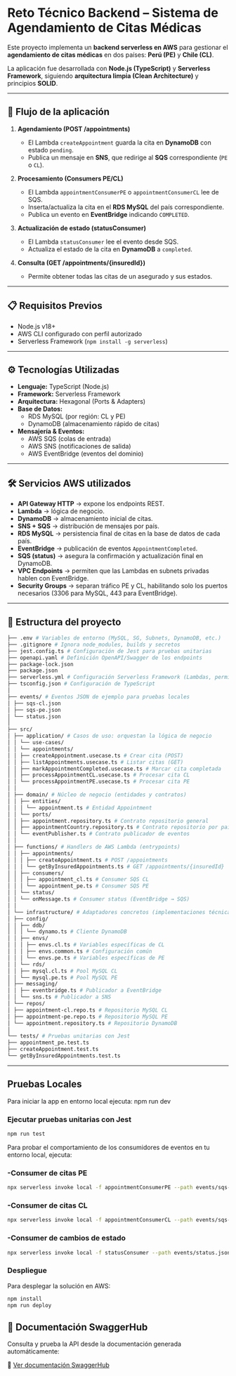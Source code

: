 # Reto Técnico Backend – Sistema de Agendamiento de Citas Médicas

Este proyecto implementa un **backend serverless en AWS** para gestionar el **agendamiento de citas médicas** en dos países: **Perú (PE)** y **Chile (CL)**.

La aplicación fue desarrollada con **Node.js (TypeScript)** y **Serverless Framework**, siguiendo **arquitectura limpia (Clean Architecture)** y principios **SOLID**.

---

## 🚀 Flujo de la aplicación

1. **Agendamiento (POST /appointments)**

   - El Lambda `createAppointment` guarda la cita en **DynamoDB** con estado `pending`.
   - Publica un mensaje en **SNS**, que redirige al **SQS** correspondiente (`PE` o `CL`).

2. **Procesamiento (Consumers PE/CL)**

   - El Lambda `appointmentConsumerPE` o `appointmentConsumerCL` lee de SQS.
   - Inserta/actualiza la cita en el **RDS MySQL** del país correspondiente.
   - Publica un evento en **EventBridge** indicando `COMPLETED`.

3. **Actualización de estado (statusConsumer)**

   - El Lambda `statusConsumer` lee el evento desde SQS.
   - Actualiza el estado de la cita en **DynamoDB** a `completed`.

4. **Consulta (GET /appointments/{insuredId})**
   - Permite obtener todas las citas de un asegurado y sus estados.

---

## 📋 Requisitos Previos

- Node.js v18+
- AWS CLI configurado con perfil autorizado
- Serverless Framework (`npm install -g serverless`)

---

## ⚙️ Tecnologías Utilizadas

- **Lenguaje:** TypeScript (Node.js)
- **Framework:** Serverless Framework
- **Arquitectura:** Hexagonal (Ports & Adapters)
- **Base de Datos:**
  - RDS MySQL (por región: CL y PE)
  - DynamoDB (almacenamiento rápido de citas)
- **Mensajería & Eventos:**
  - AWS SQS (colas de entrada)
  - AWS SNS (notificaciones de salida)
  - AWS EventBridge (eventos del dominio)

---

## 🛠️ Servicios AWS utilizados

- **API Gateway HTTP** → expone los endpoints REST.
- **Lambda** → lógica de negocio.
- **DynamoDB** → almacenamiento inicial de citas.
- **SNS + SQS** → distribución de mensajes por país.
- **RDS MySQL** → persistencia final de citas en la base de datos de cada país.
- **EventBridge** → publicación de eventos `AppointmentCompleted`.
- **SQS (status)** → asegura la confirmación y actualización final en DynamoDB.
- **VPC Endpoints** → permiten que las Lambdas en subnets privadas hablen con EventBridge.
- **Security Groups** → separan tráfico PE y CL, habilitando solo los puertos necesarios (3306 para MySQL, 443 para EventBridge).

---

## 📂 Estructura del proyecto

```bash
├── .env # Variables de entorno (MySQL, SG, Subnets, DynamoDB, etc.)
├── .gitignore # Ignora node_modules, builds y secretos
├── jest.config.ts # Configuración de Jest para pruebas unitarias
├── openapi.yaml # Definición OpenAPI/Swagger de los endpoints
├── package-lock.json
├── package.json
├── serverless.yml # Configuración Serverless Framework (Lambdas, permisos, VPC)
├── tsconfig.json # Configuración de TypeScript
│
├── events/ # Eventos JSON de ejemplo para pruebas locales
│ ├── sqs-cl.json
│ ├── sqs-pe.json
│ └── status.json
│
├── src/
│ ├── application/ # Casos de uso: orquestan la lógica de negocio
│ │ └── use-cases/
│ │ └── appointments/
│ │ ├── createAppointment.usecase.ts # Crear cita (POST)
│ │ ├── listAppointments.usecase.ts # Listar citas (GET)
│ │ ├── markAppointmentCompleted.usecase.ts # Marcar cita completada
│ │ ├── processAppointmentCL.usecase.ts # Procesar cita CL
│ │ └── processAppointmentPE.usecase.ts # Procesar cita PE
│ │
│ ├── domain/ # Núcleo de negocio (entidades y contratos)
│ │ ├── entities/
│ │ │ └── appointment.ts # Entidad Appointment
│ │ └── ports/
│ │ ├── appointment.repository.ts # Contrato repositorio general
│ │ ├── appointmentCountry.repository.ts # Contrato repositorio por país
│ │ └── eventPublisher.ts # Contrato publicador de eventos
│ │
│ ├── functions/ # Handlers de AWS Lambda (entrypoints)
│ │ ├── appointments/
│ │ │ ├── createAppointment.ts # POST /appointments
│ │ │ └── getByInsuredAppointments.ts # GET /appointments/{insuredId}
│ │ ├── consumers/
│ │ │ ├── appointment_cl.ts # Consumer SQS CL
│ │ │ └── appointment_pe.ts # Consumer SQS PE
│ │ └── status/
│ │ └── onMessage.ts # Consumer status (EventBridge → SQS)
│ │
│ └── infrastructure/ # Adaptadores concretos (implementaciones técnicas)
│ ├── config/
│ │ ├── ddb/
│ │ │ └── dynamo.ts # Cliente DynamoDB
│ │ ├── envs/
│ │ │ ├── envs.cl.ts # Variables específicas de CL
│ │ │ ├── envs.common.ts # Configuración común
│ │ │ └── envs.pe.ts # Variables específicas de PE
│ │ └── rds/
│ │ ├── mysql.cl.ts # Pool MySQL CL
│ │ └── mysql.pe.ts # Pool MySQL PE
│ ├── messaging/
│ │ ├── eventbridge.ts # Publicador a EventBridge
│ │ └── sns.ts # Publicador a SNS
│ └── repos/
│ ├── appointment-cl.repo.ts # Repositorio MySQL CL
│ ├── appointment-pe.repo.ts # Repositorio MySQL PE
│ └── appointment.repository.ts # Repositorio DynamoDB
│
└── tests/ # Pruebas unitarias con Jest
├── appointment_pe.test.ts
├── createAppointment.test.ts
└── getByInsuredAppointments.test.ts
```

---

## Pruebas Locales

Para iniciar la app en entorno local ejecuta: npm run dev

### Ejecutar pruebas unitarias con Jest

```bash
npm run test
```

Para probar el comportamiento de los consumidores de eventos en tu entorno local, ejecuta:

### -Consumer de citas PE

```bash
npx serverless invoke local -f appointmentConsumerPE --path events/sqs-pe.json
```

### -Consumer de citas CL

```bash
npx serverless invoke local -f appointmentConsumerCL --path events/sqs-cl.json
```

### -Consumer de cambios de estado

```bash
npx serverless invoke local -f statusConsumer --path events/status.json
```

### Despliegue

Para desplegar la solución en AWS:

```bash
npm install
npm run deploy
```

## 📘 Documentación SwaggerHub

Consulta y prueba la API desde la documentación generada automáticamente:

🔗 [Ver documentación SwaggerHub](https://app.swaggerhub.com/apis-docs/developersbravo/appointments-api/1.0.0)
